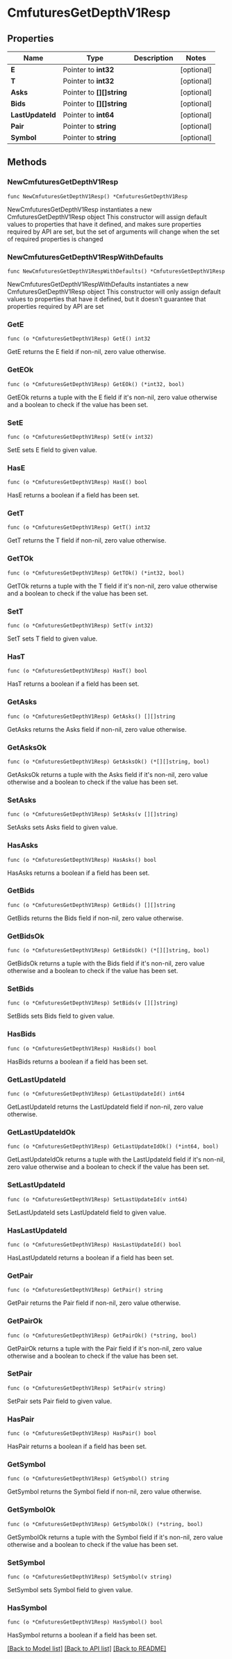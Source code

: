 # CmfuturesGetDepthV1Resp

## Properties

Name | Type | Description | Notes
------------ | ------------- | ------------- | -------------
**E** | Pointer to **int32** |  | [optional] 
**T** | Pointer to **int32** |  | [optional] 
**Asks** | Pointer to **[][]string** |  | [optional] 
**Bids** | Pointer to **[][]string** |  | [optional] 
**LastUpdateId** | Pointer to **int64** |  | [optional] 
**Pair** | Pointer to **string** |  | [optional] 
**Symbol** | Pointer to **string** |  | [optional] 

## Methods

### NewCmfuturesGetDepthV1Resp

`func NewCmfuturesGetDepthV1Resp() *CmfuturesGetDepthV1Resp`

NewCmfuturesGetDepthV1Resp instantiates a new CmfuturesGetDepthV1Resp object
This constructor will assign default values to properties that have it defined,
and makes sure properties required by API are set, but the set of arguments
will change when the set of required properties is changed

### NewCmfuturesGetDepthV1RespWithDefaults

`func NewCmfuturesGetDepthV1RespWithDefaults() *CmfuturesGetDepthV1Resp`

NewCmfuturesGetDepthV1RespWithDefaults instantiates a new CmfuturesGetDepthV1Resp object
This constructor will only assign default values to properties that have it defined,
but it doesn't guarantee that properties required by API are set

### GetE

`func (o *CmfuturesGetDepthV1Resp) GetE() int32`

GetE returns the E field if non-nil, zero value otherwise.

### GetEOk

`func (o *CmfuturesGetDepthV1Resp) GetEOk() (*int32, bool)`

GetEOk returns a tuple with the E field if it's non-nil, zero value otherwise
and a boolean to check if the value has been set.

### SetE

`func (o *CmfuturesGetDepthV1Resp) SetE(v int32)`

SetE sets E field to given value.

### HasE

`func (o *CmfuturesGetDepthV1Resp) HasE() bool`

HasE returns a boolean if a field has been set.

### GetT

`func (o *CmfuturesGetDepthV1Resp) GetT() int32`

GetT returns the T field if non-nil, zero value otherwise.

### GetTOk

`func (o *CmfuturesGetDepthV1Resp) GetTOk() (*int32, bool)`

GetTOk returns a tuple with the T field if it's non-nil, zero value otherwise
and a boolean to check if the value has been set.

### SetT

`func (o *CmfuturesGetDepthV1Resp) SetT(v int32)`

SetT sets T field to given value.

### HasT

`func (o *CmfuturesGetDepthV1Resp) HasT() bool`

HasT returns a boolean if a field has been set.

### GetAsks

`func (o *CmfuturesGetDepthV1Resp) GetAsks() [][]string`

GetAsks returns the Asks field if non-nil, zero value otherwise.

### GetAsksOk

`func (o *CmfuturesGetDepthV1Resp) GetAsksOk() (*[][]string, bool)`

GetAsksOk returns a tuple with the Asks field if it's non-nil, zero value otherwise
and a boolean to check if the value has been set.

### SetAsks

`func (o *CmfuturesGetDepthV1Resp) SetAsks(v [][]string)`

SetAsks sets Asks field to given value.

### HasAsks

`func (o *CmfuturesGetDepthV1Resp) HasAsks() bool`

HasAsks returns a boolean if a field has been set.

### GetBids

`func (o *CmfuturesGetDepthV1Resp) GetBids() [][]string`

GetBids returns the Bids field if non-nil, zero value otherwise.

### GetBidsOk

`func (o *CmfuturesGetDepthV1Resp) GetBidsOk() (*[][]string, bool)`

GetBidsOk returns a tuple with the Bids field if it's non-nil, zero value otherwise
and a boolean to check if the value has been set.

### SetBids

`func (o *CmfuturesGetDepthV1Resp) SetBids(v [][]string)`

SetBids sets Bids field to given value.

### HasBids

`func (o *CmfuturesGetDepthV1Resp) HasBids() bool`

HasBids returns a boolean if a field has been set.

### GetLastUpdateId

`func (o *CmfuturesGetDepthV1Resp) GetLastUpdateId() int64`

GetLastUpdateId returns the LastUpdateId field if non-nil, zero value otherwise.

### GetLastUpdateIdOk

`func (o *CmfuturesGetDepthV1Resp) GetLastUpdateIdOk() (*int64, bool)`

GetLastUpdateIdOk returns a tuple with the LastUpdateId field if it's non-nil, zero value otherwise
and a boolean to check if the value has been set.

### SetLastUpdateId

`func (o *CmfuturesGetDepthV1Resp) SetLastUpdateId(v int64)`

SetLastUpdateId sets LastUpdateId field to given value.

### HasLastUpdateId

`func (o *CmfuturesGetDepthV1Resp) HasLastUpdateId() bool`

HasLastUpdateId returns a boolean if a field has been set.

### GetPair

`func (o *CmfuturesGetDepthV1Resp) GetPair() string`

GetPair returns the Pair field if non-nil, zero value otherwise.

### GetPairOk

`func (o *CmfuturesGetDepthV1Resp) GetPairOk() (*string, bool)`

GetPairOk returns a tuple with the Pair field if it's non-nil, zero value otherwise
and a boolean to check if the value has been set.

### SetPair

`func (o *CmfuturesGetDepthV1Resp) SetPair(v string)`

SetPair sets Pair field to given value.

### HasPair

`func (o *CmfuturesGetDepthV1Resp) HasPair() bool`

HasPair returns a boolean if a field has been set.

### GetSymbol

`func (o *CmfuturesGetDepthV1Resp) GetSymbol() string`

GetSymbol returns the Symbol field if non-nil, zero value otherwise.

### GetSymbolOk

`func (o *CmfuturesGetDepthV1Resp) GetSymbolOk() (*string, bool)`

GetSymbolOk returns a tuple with the Symbol field if it's non-nil, zero value otherwise
and a boolean to check if the value has been set.

### SetSymbol

`func (o *CmfuturesGetDepthV1Resp) SetSymbol(v string)`

SetSymbol sets Symbol field to given value.

### HasSymbol

`func (o *CmfuturesGetDepthV1Resp) HasSymbol() bool`

HasSymbol returns a boolean if a field has been set.


[[Back to Model list]](../README.md#documentation-for-models) [[Back to API list]](../README.md#documentation-for-api-endpoints) [[Back to README]](../README.md)


